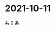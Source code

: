 # 2021-10-11

共 0 条

<!-- BEGIN WEIBO -->
<!-- 最后更新时间 Mon Oct 11 2021 12:17:36 GMT+0800 (China Standard Time) -->

<!-- END WEIBO -->
